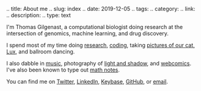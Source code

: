 .. title: About me
.. slug: index
.. date: 2019-12-05
.. tags: 
.. category: 
.. link: 
.. description: 
.. type: text

I'm Thomas Gilgenast, a computational biologist doing research at the intersection of genomics, machine learning, and drug discovery.

I spend most of my time doing [research](/research), [coding](/code), taking [pictures of our cat, Lux](/galleries/lux), and ballroom dancing.

I also dabble in [music](https://soundcloud.com/wangilshen-and-sons), photography of [light and shadow](https://edge-of-night-or-riot-blog.tumblr.com), and [webcomics](http://romanchickens.gilgi.org). I've also been known to type out [math notes](/math).

You can find me on [Twitter](https://twitter.com/thomasgilgenast), [LinkedIn](https://www.linkedin.com/in/thomasgilgenast), [Keybase](https://keybase.io/gilgi), [GitHub](https://github.com/thomasgilgenast), or [email](mailto:site@gilgi.org).
